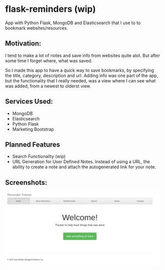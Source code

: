 # flask-reminders (wip)
App with Python Flask, MongoDB and Elasticsearch that I use to to bookmark websites/resources.

## Motivation:

I tend to make a lot of notes and save info from websites quite alot. But after some time I forget where, what was saved. 

So I made this app to have a quick way to save bookmarks, by specifying the title, category, description and url. Adding info was one part of the app, but the functionality that I really needed, was a view where I can see what was added, from a newest to olderst view.

## Services Used:

* MongoDB
* Elasticsearch
* Python Flask
* Marketing Bootstrap

## Planned Features

* Search Functionality (wip)
* URL Generation for User Defined Notes. Instead of using a URL, the ability to create a note and attach the autogenerated link for your note.

## Screenshots:

![Alt text](/screenshots/screenshot-home.png?raw=true "Home Screen")
